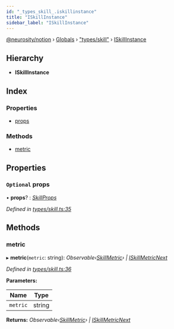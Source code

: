 ```yaml
---
id: "_types_skill_.iskillinstance"
title: "ISkillInstance"
sidebar_label: "ISkillInstance"
---
```


[@neurosity/notion](../index.md) › [Globals](../globals.md) › ["types/skill"](../modules/_types_skill_.md) › [ISkillInstance](_types_skill_.iskillinstance.md)

## Hierarchy

* **ISkillInstance**

## Index

### Properties

* [props](_types_skill_.iskillinstance.md#optional-props)

### Methods

* [metric](_types_skill_.iskillinstance.md#metric)

## Properties

### `Optional` props

• **props**? : *[SkillProps](../modules/_types_skill_.md#skillprops)*

*Defined in [types/skill.ts:35](https://github.com/neurosity/notion-js/blob/80b48df/src/types/skill.ts#L35)*

## Methods

###  metric

▸ **metric**(`metric`: string): *Observable‹[SkillMetric](../modules/_types_skill_.md#skillmetric)› | [ISkillMetricNext](_types_skill_.iskillmetricnext.md)*

*Defined in [types/skill.ts:36](https://github.com/neurosity/notion-js/blob/80b48df/src/types/skill.ts#L36)*

**Parameters:**

Name | Type |
------ | ------ |
`metric` | string |

**Returns:** *Observable‹[SkillMetric](../modules/_types_skill_.md#skillmetric)› | [ISkillMetricNext](_types_skill_.iskillmetricnext.md)*
